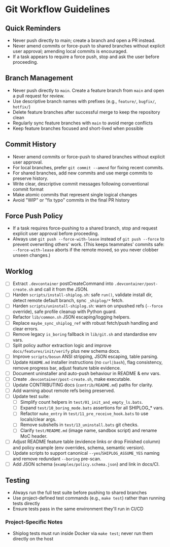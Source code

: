 # Git Workflow Guidelines

## Quick Reminders

- Never push directly to main; create a branch and open a PR instead.
- Never amend commits or force-push to shared branches without explicit user approval; amending local commits is encouraged.
- If a task appears to require a force push, stop and ask the user before proceeding.

## Branch Management

- Never push directly to `main`. Create a feature branch from `main` and open a pull request for review.
- Use descriptive branch names with prefixes (e.g., `feature/`, `bugfix/`, `hotfix/`)
- Delete feature branches after successful merge to keep the repository clean
- Regularly sync feature branches with `main` to avoid merge conflicts
- Keep feature branches focused and short-lived when possible

## Commit History

- Never amend commits or force-push to shared branches without explicit user approval.
- For local branches, prefer `git commit --amend` for fixing recent commits.
- For shared branches, add new commits and use merge commits to preserve history.
- Write clear, descriptive commit messages following conventional commit format
- Make atomic commits that represent single logical changes
- Avoid "WIP" or "fix typo" commits in the final PR history

## Force Push Policy

- If a task requires force-pushing to a shared branch, stop and request explicit user approval before proceeding.
- Always use `git push --force-with-lease` instead of `git push --force` to prevent overwriting others' work.
  (This keeps teammates' commits safe: `--force-with-lease` aborts if the remote moved, so you never clobber unseen changes.)

## Worklog

- [ ] Extract `.devcontainer` postCreateCommand into `.devcontainer/post-create.sh` and call it from the JSON.
- [ ] Harden `scripts/install-shiplog.sh`: safe `run()`, validate install dir, detect remote default branch, sync `_shiplog/*` fetch.
- [ ] Harden `scripts/uninstall-shiplog.sh`: warn on unpushed refs (`--force` override), safe profile cleanup with Python guard.
- [ ] Refactor `lib/common.sh` JSON escaping/logging helpers.
- [ ] Replace `maybe_sync_shiplog_ref` with robust fetch/push handling and clear errors.
- [ ] Remove legacy `is_boring` fallback in `lib/git.sh` and standardise env vars.
- [ ] Split policy author extraction logic and improve `docs/features/init/verify` plus new schema docs.
- [ ] Improve `scripts/bosun` ANSI stripping, JSON escaping, table parsing.
- [ ] Update `README.md` installer instructions (no `curl|bash`), flag consistency, remove progress bar, adjust feature table evidence.
- [ ] Document uninstaller and auto-push behaviour in README & env vars.
- [ ] Create `.devcontainer/post-create.sh`, make executable.
- [ ] Update CONTRIBUTING docs (`contrib/README.md`) paths for clarity.
- [ ] Add warning about remote refs being preserved.
- [ ] Update test suite:
  - [ ] Simplify count helpers in `test/01_init_and_empty_ls.bats`.
  - [ ] Expand `test/10_boring_mode.bats` assertions for all SHIPLOG_* vars.
  - [ ] Refactor `make_entry` in `test/11_pre_receive_hook.bats` to use locals/clear args.
  - [ ] Remove subshells in `test/13_uninstall.bats` git checks.
  - [ ] Clarify `test/README.md` (image name, sandbox script) and rename MoC header.
- [ ] Adjust README feature table (evidence links or drop Finished column) and policy example (env overrides, schema, semantic version).
- [ ] Update scripts to support canonical `--yes`/`SHIPLOG_ASSUME_YES` naming and remove redundant `--boring` pre-scan.
- [ ] Add JSON schema (`examples/policy.schema.json`) and link in docs/CI.

## Testing

- Always run the full test suite before pushing to shared branches
- Use project-defined test commands (e.g., `make test`) rather than running tests directly
- Ensure tests pass in the same environment they'll run in CI/CD

### Project-Specific Notes

- Shiplog tests must run inside Docker via `make test`; never run them directly on the host

